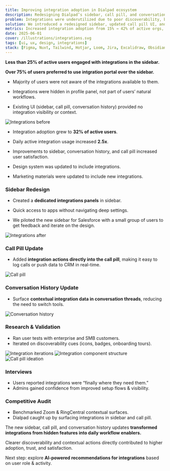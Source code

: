 ```yaml
---
title: Improving integration adoption in Dialpad ecosystem
description: Redesigning Dialpad’s sidebar, call pill, and conversation history to surface integrations contextually and increase daily adoption.
problem: Integrations were underutilized due to poor discoverability, buried settings, and lack of contextual entry points in daily workflows.
solution: We introduced a redesigned sidebar, updated call pill UI, and refreshed conversation history to make integrations visible and actionable where users work most.
metrics: Increased integration adoption from 15% → 42% of active orgs, reduced setup friction by 35%, and boosted NPS for integrations by +18.
date: 2025-06-01
cover: /illustrations/integrations.svg
tags: [ui, ux, design, integrations]
stack: [Figma, Nuxt, Tailwind, Hotjar, Loom, Jira, Excalidraw, Obsidian]
---
```


<SectionHeader title="" highlight="Problem" subtitle="">

</SectionHeader>

<div class="flex flex-col gap-4 tracking-wide">

**Less than 25% of active users engaged with integrations in the sidebar.**

**Over 75% of users preferred to use intgration portal over the sidebar.**

* Majority of users were not aware of the integrations available to them.

* Integrations were hidden in profile panel, not part of users’ natural workflows.  

* Existing UI (sidebar, call pill, conversation history) provided no integration visibility or context.

<img src="/case-studies/dialpad-ucaas/integrations-before.png" alt="Integrations before" />

</div>

<SectionHeader title="" highlight="Results" subtitle="">

</SectionHeader>

<div class="flex flex-col gap-4 tracking-wide">

* Integration adoption grew to **32% of active users**.

* Daily active integration usage increased **2.5x**.

* Improvements to sidebar, conversation history, and call pill increased user satisfaction.

* Design system was updated to include integrations.

* Marketing materials were updated to include new integrations.

### Sidebar Redesign
* Created a **dedicated integrations panels** in sidebar.

* Quick access to apps without navigating deep settings.

* We piloted the new sidebar for Salesforce with a small group of users to get feedback and iterate on the design.

<img src="/illustrations/image.png" alt="Integrations after" class="mb-6"/>

### Call Pill Update
* Added **integration actions directly into the call pill**, making it easy to log calls or push data to CRM in real-time.

<img src="/case-studies/dialpad-ucaas/call-pill.png" alt="Call pill" class="mb-6"/>

### Conversation History Update
- Surface **contextual integration data in conversation threads**, reducing the need to switch tools. 

<img src="/case-studies/dialpad-ucaas/conversation-history.png" alt="Conversation history" class="mb-6"/>

### Research & Validation
- Ran user tests with enterprise and SMB customers.  
- Iterated on discoverability cues (icons, badges, onboarding tours).  

</div>

<SectionHeader title="" highlight="Process" subtitle="">

</SectionHeader>

<div class="flex flex-col gap-6">

<img src="/case-studies/dialpad-ucaas/iterations.png" alt="Integration iterations" />

<img src="/case-studies/dialpad-ucaas/component-structure.png" alt="Integration component structure" />

<img src="/case-studies/dialpad-ucaas/call-pill-ideation.png" alt="Call pill ideation" /> 

### Interviews

- Users reported integrations were “finally where they need them.”  
- Admins gained confidence from improved setup flows & visibility.  

### Competitive Audit

- Benchmarked Zoom & RingCentral contextual surfaces.
- Dialpad caught up by surfacing integrations in sidebar and call pill.  
</div>

<SectionHeader title="" highlight="Conclusion" subtitle="">

</SectionHeader>

<div class="flex flex-col gap-4 mb-4">

The new sidebar, call pill, and conversation history updates **transformed integrations from hidden features into daily workflow enablers.**  

Clearer discoverability and contextual actions directly contributed to higher adoption, trust, and satisfaction.  

Next step: explore **AI-powered recommendations for integrations** based on user role & activity.  

</div>

<SectionHeader title="" highlight="" subtitle="Thank you ❤"> 

</SectionHeader>
